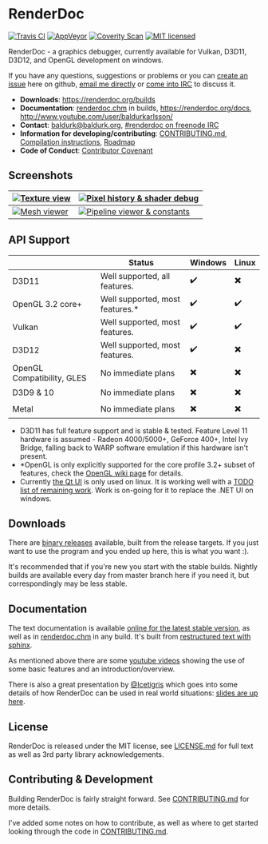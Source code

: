 RenderDoc
==============

[![Travis CI](https://travis-ci.org/baldurk/renderdoc.svg?branch=master)](https://travis-ci.org/baldurk/renderdoc)
[![AppVeyor](https://ci.appveyor.com/api/projects/status/x46lrnvdy29ysgqp?svg=true)](https://ci.appveyor.com/project/baldurk/renderdoc)
[![Coverity Scan](https://scan.coverity.com/projects/8525/badge.svg)](https://scan.coverity.com/projects/baldurk-renderdoc)
[![MIT licensed](https://img.shields.io/badge/license-MIT-blue.svg)](LICENSE.md)

RenderDoc - a graphics debugger, currently available for Vulkan, D3D11, D3D12, and OpenGL development on windows.

If you have any questions, suggestions or problems or you can [create an issue](https://github.com/baldurk/renderdoc/issues/new) here on github, [email me directly](mailto:baldurk@baldurk.org) or [come into IRC](https://kiwiirc.com/client/irc.freenode.net/#renderdoc) to discuss it.

* **Downloads**: https://renderdoc.org/builds
* **Documentation**: [renderdoc.chm](https://renderdoc.org/docs/renderdoc.chm) in builds, https://renderdoc.org/docs, http://www.youtube.com/user/baldurkarlsson/
* **Contact**: [baldurk@baldurk.org](mailto:baldurk@baldurk.org), [#renderdoc on freenode IRC](https://kiwiirc.com/client/irc.freenode.net/#renderdoc)
* **Information for developing/contributing**: [CONTRIBUTING.md](CONTRIBUTING.md), [Compilation instructions](CONTRIBUTING.md#compiling), [Roadmap](https://github.com/baldurk/renderdoc/wiki/Roadmap)
* **Code of Conduct**: [Contributor Covenant](CODE_OF_CONDUCT.md)

Screenshots
--------------

| [ ![Texture view](https://renderdoc.org/fp/ts_screen1.jpg) ](https://renderdoc.org/fp/screen1.jpg) | [ ![Pixel history & shader debug](https://renderdoc.org/fp/ts_screen2.jpg) ](https://renderdoc.org/fp/screen2.png) |
| --- | --- |
| [ ![Mesh viewer](https://renderdoc.org/fp/ts_screen3.jpg) ](https://renderdoc.org/fp/screen3.png) | [ ![Pipeline viewer & constants](https://renderdoc.org/fp/ts_screen4.jpg) ](https://renderdoc.org/fp/screen4.png) |

API Support
--------------

|                            | Status                           | Windows                  | Linux                    |
| -------------------------- | -------------------------------- | ------------------------ | ------------------------ |
| D3D11                      | Well supported, all features.    | :heavy_check_mark:       | :heavy_multiplication_x: |
| OpenGL 3.2 core+           | Well supported, most features.\* | :heavy_check_mark:       | :heavy_check_mark:       |
| Vulkan                     | Well supported, most features.   | :heavy_check_mark:       | :heavy_check_mark:       |
| D3D12                      | Well supported, most features.   | :heavy_check_mark:       | :heavy_multiplication_x: |
| OpenGL Compatibility, GLES | No immediate plans               | :heavy_multiplication_x: | :heavy_multiplication_x: |
| D3D9 & 10                  | No immediate plans               | :heavy_multiplication_x: | :heavy_multiplication_x: |
| Metal                      | No immediate plans               | :heavy_multiplication_x: | :heavy_multiplication_x: |

* D3D11 has full feature support and is stable & tested. Feature Level 11 hardware is assumed - Radeon 4000/5000+, GeForce 400+, Intel Ivy Bridge, falling back to WARP software emulation if this hardware isn't present.
* \*OpenGL is only explicitly supported for the core profile 3.2+ subset of features, check the [OpenGL wiki page](https://github.com/baldurk/renderdoc/wiki/OpenGL) for details.
* Currently [the Qt UI](qrenderdoc) is only used on linux. It is working well with a [TODO list of remaining work](https://github.com/baldurk/renderdoc/issues/494). Work is on-going for it to replace the .NET UI on windows.

Downloads
--------------

There are [binary releases](https://renderdoc.org/builds) available, built from the release targets. If you just want to use the program and you ended up here, this is what you want :).

It's recommended that if you're new you start with the stable builds. Nightly builds are available every day from master branch here if you need it, but correspondingly may be less stable.

Documentation
--------------

The text documentation is available [online for the latest stable version](https://renderdoc.org/docs/), as well as in [renderdoc.chm](https://renderdoc.org/docs/renderdoc.chm) in any build. It's built from [restructured text with sphinx](docs).

As mentioned above there are some [youtube videos](http://www.youtube.com/user/baldurkarlsson/) showing the use of some basic features and an introduction/overview.

There is also a great presentation by [@Icetigris](https://twitter.com/Icetigris) which goes into some details of how RenderDoc can be used in real world situations: [slides are up here](https://docs.google.com/presentation/d/1LQUMIld4SGoQVthnhT1scoA3k4Sg0as14G4NeSiSgFU/edit#slide=id.p).

License
--------------

RenderDoc is released under the MIT license, see [LICENSE.md](LICENSE.md) for full text as well as 3rd party library acknowledgements.

Contributing & Development
--------------

Building RenderDoc is fairly straight forward. See [CONTRIBUTING.md](CONTRIBUTING.md#compiling) for more details.

I've added some notes on how to contribute, as well as where to get started looking through the code in [CONTRIBUTING.md](CONTRIBUTING.md).

